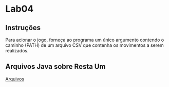 # Lab04

## Instruções
Para acionar o jogo, forneça ao programa um único argumento contendo o caminho (PATH) de um arquivo CSV que contenha os movimentos a serem realizados. 

## Arquivos Java sobre Resta Um
[Arquivos](src/mc322/lab04)